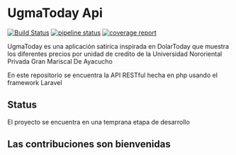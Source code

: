 # UgmaToday Api

[![Build Status](https://github.com/Binaretech/ugma-today-api/workflows/Laravel/badge.svg)](https://github.com/Binaretech/ugma-today-api/actions)
[![pipeline status](https://gitlab.com/ugma-today/ugma-today-api/badges/master/pipeline.svg)](https://gitlab.com/ugma-today/ugma-today-api/-/commits/master)
[![coverage report](https://gitlab.com/ugma-today/ugma-today-api/badges/master/coverage.svg)](https://gitlab.com/ugma-today/ugma-today-api/-/commits/master)

UgmaToday es una aplicación satiríca inspirada en DolarToday que muestra los diferentes precios por unidad de credito de la Universidad Nororiental Privada Gran Mariscal De Ayacucho

En este repositorio se encuentra la API RESTful hecha en php usando el framework Laravel

## Status

El proyecto se encuentra en una temprana etapa de desarrollo

## Las contribuciones son bienvenidas
